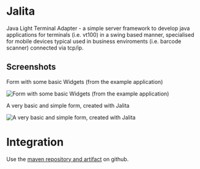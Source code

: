 Jalita
======
Java Light Terminal Adapter - a simple server framework to develop java applications for terminals (i.e. vt100) in a swing based manner, specialised for mobile devices typical used in business enviroments (i.e. barcode scanner) connected via tcp/ip.

Screenshots
-----------
Form with some basic Widgets (from the example application)

![Form with some basic Widgets (from the example application)](https://github.com/galan/jalita/raw/master/images/readme-01.jpg)

A very basic and simple form, created with Jalita

![A very basic and simple form, created with Jalita](https://github.com/galan/jalita/raw/master/images/readme-02.jpg)



# Integration

Use the [maven repository and artifact](https://github.com/galan/maven-repository) on github.
